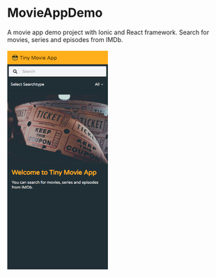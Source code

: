 <h1><b>MovieAppDemo</b></h1>

A movie app demo project with Ionic and React framework. Search for movies, series and episodes from IMDb. 
<br><br>
<img src="https://github.com/Haiku-art/MovieAppDemo/blob/main/tinymovieapp01.PNG?raw=true" height ="500px">


